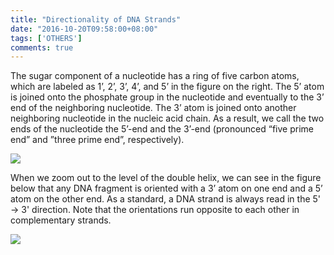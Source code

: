 ```yaml
---
title: "Directionality of DNA Strands"
date: "2016-10-20T09:58:00+08:00"
tags: ['OTHERS']
comments: true
---
```



The sugar component of a nucleotide has a ring of five carbon atoms, which are labeled as 1’, 2’, 3’, 4’, and 5’ in the figure on the right. The 5’ atom is joined onto the phosphate group in the nucleotide and eventually to the 3’ end of the neighboring nucleotide. The 3’ atom is joined onto another neighboring nucleotide in the nucleic acid chain. As a result, we call the two ends of the nucleotide the 5’-end and the 3’-end (pronounced “five prime end” and ”three prime end”, respectively).

![](~/09-59-50.jpg)

When we zoom out to the level of the double helix, we can see in the figure below that any DNA fragment is oriented with a 3’ atom on one end and a 5’ atom on the other end. As a standard, a DNA strand is always read in the 5' → 3' direction. Note that the orientations run opposite to each other in complementary strands.

![](~/10-00-01.jpg)
